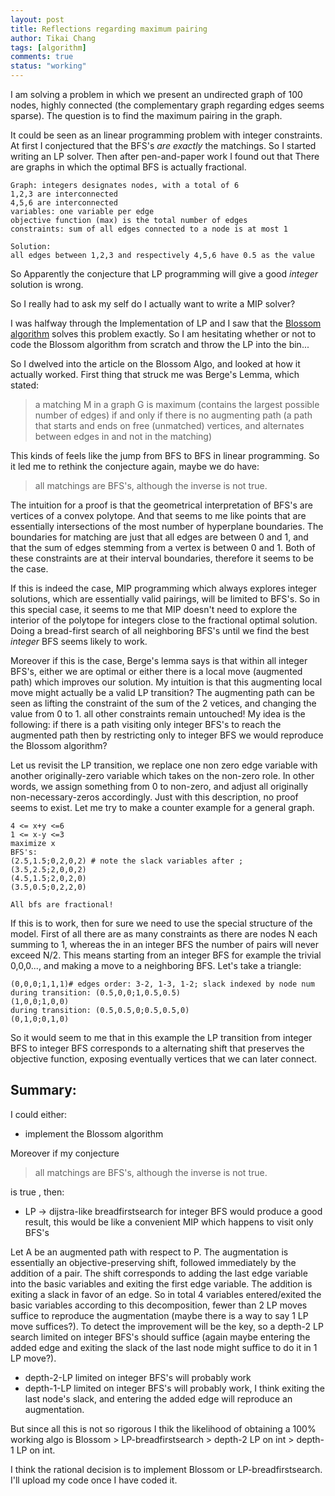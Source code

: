 ```yaml
---
layout: post
title: Reflections regarding maximum pairing
author: Tikai Chang
tags: [algorithm]
comments: true
status: "working"
---
```


I am solving a problem in which we present an undirected graph of 100 nodes, highly connected (the complementary graph regarding edges seems sparse). The question is to find the maximum pairing in the graph.

It could be seen as an linear programming problem with integer constraints. At first I conjectured that the BFS's *are exactly* the matchings. So I started writing an LP solver. Then after pen-and-paper work I found out that There are graphs in which the optimal BFS is actually fractional.

```
Graph: integers designates nodes, with a total of 6
1,2,3 are interconnected
4,5,6 are interconnected
variables: one variable per edge
objective function (max) is the total number of edges
constraints: sum of all edges connected to a node is at most 1

Solution:
all edges between 1,2,3 and respectively 4,5,6 have 0.5 as the value
```

So Apparently the conjecture that LP programming will give a good *integer* solution is wrong.

So I really had to ask my self do I actually want to write a MIP solver?

I was halfway through the Implementation of LP and I saw that the [Blossom algorithm](https://en.wikipedia.org/wiki/Blossom_algorithm) solves this problem exactly. So I am hesitating whether or not to code the Blossom algorithm from scratch and throw the LP into the bin...

So I dwelved into the article on the Blossom Algo, and looked at how it actually worked. First thing that struck me was Berge's Lemma, which stated:
> a matching M in a graph G is maximum (contains the largest possible number of edges) if and only if there is no augmenting path (a path that starts and ends on free (unmatched) vertices, and alternates between edges in and not in the matching)

This kinds of feels like the jump from BFS to BFS in linear programming. So it led me to rethink the conjecture again, maybe we do have:
> all matchings are BFS's, although the inverse is not true.

The intuition for a proof is that the geometrical interpretation of BFS's are vertices of a convex polytope. And that seems to me like points that are essentially intersections of the most number of hyperplane boundaries. The boundaries for matching are just that all edges are between 0 and 1, and that the sum of edges stemming from a vertex is between 0 and 1. Both of these constraints are at their interval boundaries, therefore it seems to be the case.

If this is indeed the case, MIP programming which always explores integer solutions, which are essentially valid pairings, will be limited to BFS's. So in this special case, it seems to me that MIP doesn't need to explore the interior of the polytope for integers close to the fractional optimal solution. Doing a bread-first search of all neighboring BFS's until we find the best *integer* BFS seems likely to work.

Moreover if this is the case, Berge's lemma says is that within all integer BFS's, either we are optimal or either there is a local move (augmented path) which improves our solution. My intuition is that this augmenting local move might actually be a valid LP transition? The augmenting path can be seen as lifting the constraint of the sum of the 2 vetices, and changing the value from 0 to 1. all other constraints remain untouched! My idea is the following: if there is a path visiting only integer BFS's to reach the augmented path then by restricting only to integer BFS we would reproduce the Blossom algorithm?

Let us revisit the LP transition, we replace one non zero edge variable with another originally-zero variable which takes on the non-zero role. In other words, we assign something from 0 to non-zero, and adjust all originally non-necessary-zeros accordingly. Just with this description, no proof seems to exist. Let me try to make a counter example for a general graph.
```
4 <= x+y <=6
1 <= x-y <=3
maximize x
BFS's:
(2.5,1.5;0,2,0,2) # note the slack variables after ;
(3.5,2.5;2,0,0,2)
(4.5,1.5;2,0,2,0)
(3.5,0.5;0,2,2,0)

All bfs are fractional!
```

If this is to work, then for sure we need to use the special structure of the model. First of all there are as many constraints as there are nodes N each summing to 1, whereas the in an integer BFS the number of pairs will never exceed N/2. This means starting from an integer BFS for example the trivial 0,0,0..., and making a move to a neighboring BFS. Let's take a triangle:
```
(0,0,0;1,1,1)# edges order: 3-2, 1-3, 1-2; slack indexed by node num
during transition: (0.5,0,0;1,0.5,0.5)
(1,0,0;1,0,0)
during transition: (0.5,0.5,0;0.5,0.5,0)
(0,1,0;0,1,0)
```
So it would seem to me that in this example the LP transition from integer BFS to integer BFS corresponds to a alternating shift that preserves the objective function, exposing eventually vertices that we can later connect.

## Summary:
I could either:
- implement the Blossom algorithm

Moreover if my conjecture
> all matchings are BFS's, although the inverse is not true.

is true , then:
- LP -> dijstra-like breadfirstsearch for integer BFS would produce a good result, this would be like a convenient MIP which happens to visit only BFS's

Let A be an augmented path with respect to P. The augmentation is essentially an objective-preserving shift, followed immediately by the addition of a pair. The shift corresponds to adding the last edge variable into the basic variables and exiting the first edge variable. The addition is exiting a slack in favor of an edge. So in total 4 variables entered/exited the basic variables according to this decomposition, fewer than 2 LP moves suffice to reproduce the augmentation (maybe there is a way to say 1 LP move suffices?). To detect the improvement will be the key, so a depth-2 LP search limited on integer BFS's should suffice (again maybe entering the added edge and exiting the slack of the last node might suffice to do it in 1 LP move?).
- depth-2-LP limited on integer BFS's will probably work
- depth-1-LP limited on integer BFS's will probably work, I think exiting the last node's slack, and entering the added edge will reproduce an augmentation.

But since all this is not so rigorous I thik the likelihood of obtaining a 100% working algo is Blossom > LP-breadfirstsearch > depth-2 LP on int > depth-1 LP on int.

I think the rational decision is to implement Blossom or LP-breadfirstsearch.
I'll upload my code once I have coded it.  
